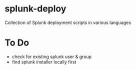 # splunk-deploy
Collection of Splunk deployment scripts in various languages

# To Do
- check for existing splunk user & group
- find splunk installer locally first

